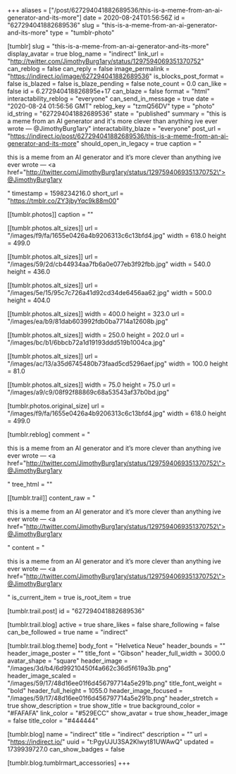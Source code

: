 +++
aliases = ["/post/627294041882689536/this-is-a-meme-from-an-ai-generator-and-its-more"]
date = 2020-08-24T01:56:56Z
id = "627294041882689536"
slug = "this-is-a-meme-from-an-ai-generator-and-its-more"
type = "tumblr-photo"

[tumblr]
slug = "this-is-a-meme-from-an-ai-generator-and-its-more"
display_avatar = true
blog_name = "indirect"
link_url = "http://twitter.com/JimothyBurg1ary/status/1297594069351370752"
can_reblog = false
can_reply = false
image_permalink = "https://indirect.io/image/627294041882689536"
is_blocks_post_format = false
is_blazed = false
is_blaze_pending = false
note_count = 0.0
can_like = false
id = 6.272940418826895e+17
can_blaze = false
format = "html"
interactability_reblog = "everyone"
can_send_in_message = true
date = "2020-08-24 01:56:56 GMT"
reblog_key = "tzmQ56DV"
type = "photo"
id_string = "627294041882689536"
state = "published"
summary = "this is a meme from an AI generator and it's more clever than anything ive ever wrote — @JimothyBurg1ary"
interactability_blaze = "everyone"
post_url = "https://indirect.io/post/627294041882689536/this-is-a-meme-from-an-ai-generator-and-its-more"
should_open_in_legacy = true
caption = "<p>this is a meme from an AI generator and it&rsquo;s more clever than anything ive ever wrote — <a href=\"http://twitter.com/JimothyBurg1ary/status/1297594069351370752\">@JimothyBurg1ary</a></p>"
timestamp = 1598234216.0
short_url = "https://tmblr.co/ZY3jbyYqc9k88m00"

[[tumblr.photos]]
caption = ""

[[tumblr.photos.alt_sizes]]
url = "/images/f9/fa/1655e0426a4b9206313c6c13bfd4.jpg"
width = 618.0
height = 499.0

[[tumblr.photos.alt_sizes]]
url = "/images/59/2d/cb44934aa7fb6a0e077eb3f92fbb.jpg"
width = 540.0
height = 436.0

[[tumblr.photos.alt_sizes]]
url = "/images/5e/15/95c7c726a41d92cd34de6456aa62.jpg"
width = 500.0
height = 404.0

[[tumblr.photos.alt_sizes]]
width = 400.0
height = 323.0
url = "/images/ea/b9/81dab603992fdb0ba7714a12608b.jpg"

[[tumblr.photos.alt_sizes]]
width = 250.0
height = 202.0
url = "/images/bc/b1/6bbcb72a1d19193ddd519b1004ca.jpg"

[[tumblr.photos.alt_sizes]]
url = "/images/ac/13/a35d6745480b73faad5cd5296aef.jpg"
width = 100.0
height = 81.0

[[tumblr.photos.alt_sizes]]
width = 75.0
height = 75.0
url = "/images/a9/c9/08f92f88869c68a53543af37b0bd.jpg"

[tumblr.photos.original_size]
url = "/images/f9/fa/1655e0426a4b9206313c6c13bfd4.jpg"
width = 618.0
height = 499.0

[tumblr.reblog]
comment = "<p>this is a meme from an AI generator and it’s more clever than anything ive ever wrote — <a href=\"http://twitter.com/JimothyBurg1ary/status/1297594069351370752\">@JimothyBurg1ary</a></p>"
tree_html = ""

[[tumblr.trail]]
content_raw = "<p>this is a meme from an AI generator and it’s more clever than anything ive ever wrote — <a href=\"http://twitter.com/JimothyBurg1ary/status/1297594069351370752\">@JimothyBurg1ary</a></p>"
content = "<p>this is a meme from an AI generator and it&rsquo;s more clever than anything ive ever wrote &mdash; <a href=\"http://twitter.com/JimothyBurg1ary/status/1297594069351370752\">@JimothyBurg1ary</a></p>"
is_current_item = true
is_root_item = true

[tumblr.trail.post]
id = "627294041882689536"

[tumblr.trail.blog]
active = true
share_likes = false
share_following = false
can_be_followed = true
name = "indirect"

[tumblr.trail.blog.theme]
body_font = "Helvetica Neue"
header_bounds = ""
header_image_poster = ""
title_font = "Gibson"
header_full_width = 3000.0
avatar_shape = "square"
header_image = "/images/3d/b4/6d99210450f4a662c36d5f619a3b.png"
header_image_scaled = "/images/59/17/48d16ee01f6d456797714a5e291b.png"
title_font_weight = "bold"
header_full_height = 1055.0
header_image_focused = "/images/59/17/48d16ee01f6d456797714a5e291b.png"
header_stretch = true
show_description = true
show_title = true
background_color = "#FAFAFA"
link_color = "#529ECC"
show_avatar = true
show_header_image = false
title_color = "#444444"

[tumblr.blog]
name = "indirect"
title = "indirect"
description = ""
url = "https://indirect.io/"
uuid = "t:PgyUJU3SA2Klwyt81UWAwQ"
updated = 1739939727.0
can_show_badges = false

[tumblr.blog.tumblrmart_accessories]
+++
